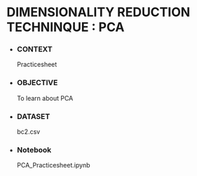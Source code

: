 # DIMENSIONALITY REDUCTION TECHNINQUE : PCA 


- ### CONTEXT 
  Practicesheet 


- ### OBJECTIVE 
  To learn about PCA


- ### DATASET
  bc2.csv


- ### Notebook
  PCA_Practicesheet.ipynb